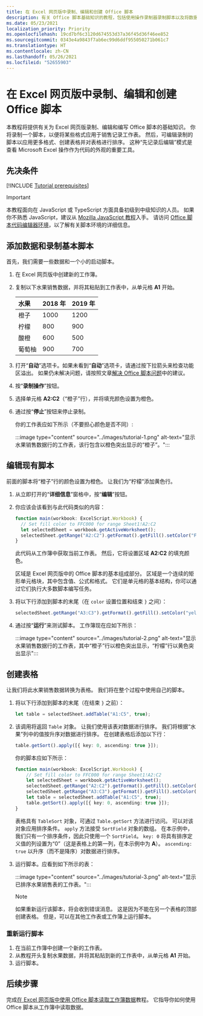```yaml
---
title: 在 Excel 网页版中录制、编辑和创建 Office 脚本
description: 有关 Office 脚本基础知识的教程，包括使用操作录制器录制脚本以及将数据写入工作簿。
ms.date: 05/23/2021
localization_priority: Priority
ms.openlocfilehash: 19cd7bf6c3120d674553d37a36f45d36f46ee852
ms.sourcegitcommit: 0343e4a9843f7ab6ec99d6ddf955050271b061c7
ms.translationtype: HT
ms.contentlocale: zh-CN
ms.lasthandoff: 05/26/2021
ms.locfileid: "52655903"
---
```

# <a name="record-edit-and-create-office-scripts-in-excel-on-the-web"></a>在 Excel 网页版中录制、编辑和创建 Office 脚本

本教程将提供有关为 Excel 网页版录制、编辑和编写 Office 脚本的基础知识。 你将录制一个脚本，以便将某些格式应用于销售记录工作表。 然后，可编辑录制的脚本以应用更多格式、创建表格并对表格进行排序。 这种“先记录后编辑”模式是查看 Microsoft Excel 操作作为代码的外观的重要工具。

## <a name="prerequisites"></a>先决条件

[!INCLUDE [Tutorial prerequisites](../includes/tutorial-prerequisites.md)]

> [!IMPORTANT]
> 本教程面向在 JavaScript 或 TypeScript 方面具备初级到中级知识的人员。 如果你不熟悉 JavaScript，建议从 [Mozilla JavaScript 教程](https://developer.mozilla.org/docs/Web/JavaScript/Guide/Introduction)入手。 请访问 [Office 脚本代码编辑器环境](../overview/code-editor-environment.md)，以了解有关脚本环境的详细信息。

## <a name="add-data-and-record-a-basic-script"></a>添加数据和录制基本脚本

首先，我们需要一些数据和一个小的启动脚本。

1. 在 Excel 网页版中创建新的工作簿。
2. 复制以下水果销售数据，并将其粘贴到工作表中，从单元格 **A1** 开始。

    |水果 |2018 年 |2019 年 |
    |:---|:---|:---|
    |橙子 |1000 |1200 |
    |柠檬 |800 |900 |
    |酸橙 |600 |500 |
    |葡萄柚 |900 |700 |

3. 打开“**自动**”选项卡。如果未看到“**自动**”选项卡，请通过按下拉箭头来检查功能区溢出。 如果仍未解决问题，请按照文章[解决 Office 脚本问题](../testing/troubleshooting.md#automate-tab-not-appearing-or-office-scripts-unavailable)中的建议。
4. 按“**录制操作**”按钮。
5. 选择单元格 **A2:C2**（“橙子”行），并将填充颜色设置为橙色。
6. 通过按“**停止**”按钮来停止录制。

    你的工作表应如下所示（不要担心颜色是否不同）:

    :::image type="content" source="../images/tutorial-1.png" alt-text="显示水果销售数据行的工作表，该行包含以橙色突出显示的“橙子”。":::

## <a name="edit-an-existing-script"></a>编辑现有脚本

前面的脚本将“橙子”行的颜色设置为橙色。 让我们为“柠檬”添加黄色行。

1. 从立即打开的“**详细信息**”窗格中，按“**编辑**”按钮。
2. 你应该会该看到与此代码类似的内容：

    ```TypeScript
    function main(workbook: ExcelScript.Workbook) {
      // Set fill color to FFC000 for range Sheet1!A2:C2
      let selectedSheet = workbook.getActiveWorksheet();
      selectedSheet.getRange("A2:C2").getFormat().getFill().setColor("FFC000");
    }
    ```

    此代码从工作簿中获取当前工作表。 然后，它将设置区域 **A2:C2** 的填充颜色。

    区域是 Excel 网页版中的 Office 脚本的基本组成部分。 区域是一个连续的矩形单元格块，其中包含值、公式和格式。 它们是单元格的基本结构，你可以通过它们执行大多数脚本编写任务。

3. 将以下行添加到脚本的末尾（在 `color` 设置位置和结束 `}` 之间）：

    ```TypeScript
    selectedSheet.getRange("A3:C3").getFormat().getFill().setColor("yellow");
    ```

4. 通过按“**运行**”来测试脚本。 工作簿现在应如下所示：

    :::image type="content" source="../images/tutorial-2.png" alt-text="显示水果销售数据行的工作表，其中“橙子”行以橙色突出显示，“柠檬”行以黄色突出显示":::

## <a name="create-a-table"></a>创建表格

让我们将此水果销售数据转换为表格。 我们将在整个过程中使用自己的脚本。

1. 将以下行添加到脚本的末尾（在结束 `}` 之前）：

    ```TypeScript
    let table = selectedSheet.addTable("A1:C5", true);
    ```

2. 该调用将返回 `Table` 对象。 让我们使用该表对数据进行排序。 我们将根据“水果”列中的值按升序对数据进行排序。 在创建表格后添加以下行：

    ```TypeScript
    table.getSort().apply([{ key: 0, ascending: true }]);
    ```

    你的脚本应如下所示：

    ```TypeScript
    function main(workbook: ExcelScript.Workbook) {
        // Set fill color to FFC000 for range Sheet1!A2:C2
        let selectedSheet = workbook.getActiveWorksheet();
        selectedSheet.getRange("A2:C2").getFormat().getFill().setColor("FFC000");
        selectedSheet.getRange("A3:C3").getFormat().getFill().setColor("yellow");
        let table = selectedSheet.addTable("A1:C5", true);
        table.getSort().apply([{ key: 0, ascending: true }]);
    }
    ```

    表格具有 `TableSort` 对象，可通过 `Table.getSort` 方法进行访问。 可以对该对象应用排序条件。 `apply` 方法接受 `SortField` 对象的数组。 在本示例中，我们只有一个排序条件，因此只使用一个 `SortField`。 `key: 0` 将具有排序定义值的列设置为“0”（这是表格上的第一列，在本示例中为 **A**）。 `ascending: true` 以升序（而不是降序）对数据进行排序。

3. 运行脚本。应看到如下所示的表：

    :::image type="content" source="../images/tutorial-3.png" alt-text="显示已排序水果销售表的工作表。":::

    > [!NOTE]
    > 如果重新运行该脚本，将会收到错误消息。 这是因为不能在另一个表格的顶部创建表格。 但是，可以在其他工作表或工作簿上运行脚本。

### <a name="re-run-the-script"></a>重新运行脚本

1. 在当前工作簿中创建一个新的工作表。
2. 从教程开头复制水果数据，并将其粘贴到新的工作表中，从单元格 **A1** 开始。
3. 运行脚本。

## <a name="next-steps"></a>后续步骤

完成[在 Excel 网页版中使用 Office 脚本读取工作簿数据](excel-read-tutorial.md)教程。 它指导你如何使用 Office 脚本从工作簿中读取数据。
